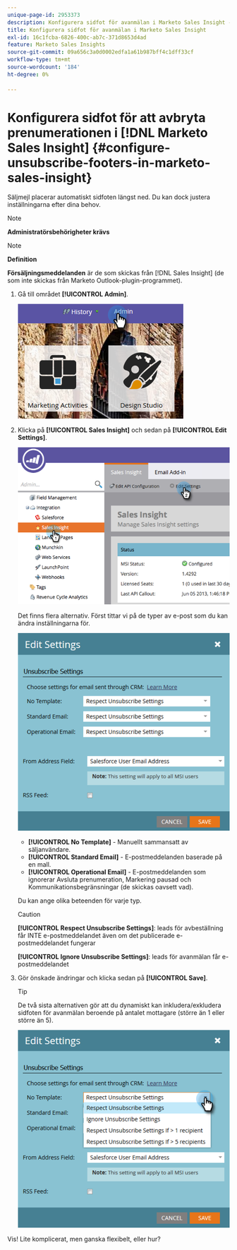 ```yaml
---
unique-page-id: 2953373
description: Konfigurera sidfot för avanmälan i Marketo Sales Insight - Marketo Docs - produktdokumentation
title: Konfigurera sidfot för avanmälan i Marketo Sales Insight
exl-id: 16c1fcba-6826-400c-ab7c-371d8653d4ad
feature: Marketo Sales Insights
source-git-commit: 09a656c3a0d0002edfa1a61b987bff4c1dff33cf
workflow-type: tm+mt
source-wordcount: '184'
ht-degree: 0%

---
```


# Konfigurera sidfot för att avbryta prenumerationen i [!DNL Marketo Sales Insight] {#configure-unsubscribe-footers-in-marketo-sales-insight}

Säljmejl placerar automatiskt sidfoten längst ned. Du kan dock justera inställningarna efter dina behov.

>[!NOTE]
>
>**Administratörsbehörigheter krävs**

>[!NOTE]
>
>**Definition**
>
>**Försäljningsmeddelanden** är de som skickas från [!DNL Sales Insight] (de som inte skickas från Marketo Outlook-plugin-programmet).

1. Gå till området **[!UICONTROL Admin]**.

   ![](assets/one-1.png)

1. Klicka på **[!UICONTROL Sales Insight]** och sedan på **[!UICONTROL Edit Settings]**.

   ![](assets/two-1.png)

   Det finns flera alternativ. Först tittar vi på de typer av e-post som du kan ändra inställningarna för.

   ![](assets/three-1.png)

   * **[!UICONTROL No Template]** - Manuellt sammansatt av säljanvändare.
   * **[!UICONTROL Standard Email]** - E-postmeddelanden baserade på en mall.
   * **[!UICONTROL Operational Email]** - E-postmeddelanden som ignorerar Avsluta prenumeration, Markering pausad och Kommunikationsbegränsningar (de skickas oavsett vad).

   Du kan ange olika beteenden för varje typ.

   >[!CAUTION]
   >
   >**[!UICONTROL Respect Unsubscribe Settings]**: leads för avbeställning får INTE e-postmeddelandet även om det publicerade e-postmeddelandet fungerar
   >
   >**[!UICONTROL Ignore Unsubscribe Settings]**: leads för avanmälan får e-postmeddelandet

1. Gör önskade ändringar och klicka sedan på **[!UICONTROL Save]**.

   >[!TIP]
   >
   >De två sista alternativen gör att du dynamiskt kan inkludera/exkludera sidfoten för avanmälan beroende på antalet mottagare (större än 1 eller större än 5).

   ![](assets/four-1.png)

Vis! Lite komplicerat, men ganska flexibelt, eller hur?
